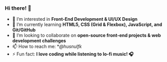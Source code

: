 ### Hi there! 👋 

- 👀 I’m interested in **Front-End Development & UI/UX Design**  
- 🌱 I’m currently learning **HTML5, CSS (Grid & Flexbox), JavaScript, and Git/GitHub**  
- 💞️ I’m looking to collaborate on **open-source front-end projects & web development challenges**  
- 📫 How to reach me: **@husnulfk*   
- ⚡ Fun fact: **I love coding while listening to lo-fi music! 🎧** 

<!---
huffyyy/huffyyy is a ✨ special ✨ repository because its `README.md` (this file) appears on your GitHub profile.
You can click the Preview link to take a look at your changes.
--->
